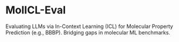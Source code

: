 # MolICL-Eval
Evaluating LLMs via In-Context Learning (ICL) for Molecular Property Prediction (e.g., BBBP). Bridging gaps in molecular ML benchmarks.
